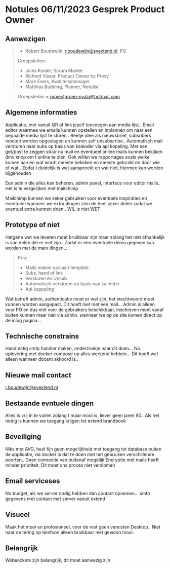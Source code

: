 # Notules 06/11/2023 Gesprek Product Owner

## Aanwezigen

> - Robert Boudewijn, r.boudewijn@svextend.nl, PO
>
> Groepsleden:
>
> - Jules Koster, Scrum Master
> - Richard Visser, Product Owner by Proxy
> - Mark Evers, Kwaliteitsmanager
> - Matthias Budding, Planner, Notulist

> Groepsleden = projectgroep-nyala@hotmail.com

## Algemene informaties

Applicatie, met vanuit QR of link jezelf toevoegen aan media lijst.. Email editor waarmee we emails kunnen opstellen en inplannen om naar een bepaalde media lijst te sturen.. Beetje idee als nieuwsbrief, subsribers moeten worden opgeslagen en kunnen zelf unsubscribe.. Automatisch mail versturen naar subs op basis van kalender via api kopeling. Met een get/post te zeggen stuur nu mail en eventueel online mails kunnen bekijken dmv knop om t online te zien. Ook willen we rapportages zoals welke komen aan en wat wordt meeste bekeken en meeste gebruikt en door wie of wat.. Zodat t duidelijk is wat aanspreekt en wat niet, hiermee kan worden bijgehouden

Een admin die alles kan beheren, admin panel, interface voor editor mails.. Het is te vergelijken met mailchimp

Mailchimp kunnen we zeker gebruiken voor eventuele inspiraties en eventueel wanneer we extra dingen zien de heel zeker delen zodat we eventuel extra kunnen doen.. WIL is niet WET

## Prototype of niet

Hetgene wat we leveren moet bruikbaar zijn maar zolang het niet afhankelijk is van delen die er niet zijn.. Zodat er een eventuele demo gegeven kan worden met de main dingen...

> Prio:
>
> - Mails maken opslaan template
> - Subs, hand of link
> - Versturen en Unsub
> - Automatisch versturen op basis van kalender
> - Api koppeling

Wat betreft admin, authenticatie moet er wel zijn, het wachtwoord moet kunnen worden aangepast. Dit hoeft niet met een mail... Admin is alleen voor PO en dus niet voor de gebruikers beschikbaar, inschrijven moet vanaf buiten kunnen maar niet via admin. wanneer we op de site komen direct op de inlog pagina...

## Technische constrains

Handmatig smtp handler maken, onderzoekje naar dit doen... Na oplevering,met docker compose up alles werkend hebben... Dit hoeft wel alleen wanneer docent akkoord is..

## Nieuwe mail contact

r.boudewijn@svextend.nl

## Bestaande evntuele dingen

Alles is vrij in te vullen zolang t maar mooi is, liever geen jaren 90.. Als het nodig is kunnen we toegang krijgen tot extend brandbook

## Beveiliging

Niks met AVG, heel fijn geen mogelijkheid met toegang tot database buiten de applicatie, via docker is dat te doen met het gebruiken verschillende poorten.. Geen connectie van buitenaf mogelijk
Encryptie met mails heeft minder prioriteit. Dit moet ons proces niet verslomen

## Email serviceses

No budget, als we server nodig hebben dan contact opnemen... smtp gegevens met contact met server vanuit extend

## Visueel

Maak het mooi en profesioneel, voor de rest geen vereisten
Desktop.. Niet naar de tering op telefoon alleen bruikbaar niet gewoon mooi.

## Belangrijk

Websockets zijn belangrijk, dit moet aanwezig zijn
